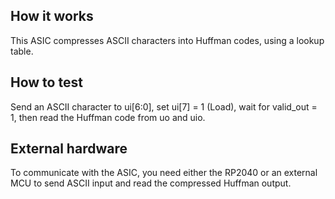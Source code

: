 <!---

This file is used to generate your project datasheet. Please fill in the information below and delete any unused
sections.

You can also include images in this folder and reference them in the markdown. Each image must be less than
512 kb in size, and the combined size of all images must be less than 1 MB.
-->

## How it works

This ASIC compresses ASCII characters into Huffman codes, using a lookup table.

## How to test

Send an ASCII character to ui[6:0], set ui[7] = 1 (Load), wait for valid_out = 1, then read the Huffman code from uo and uio.

## External hardware

To communicate with the ASIC, you need either the RP2040 or an external MCU to send ASCII input and read the compressed Huffman output.
